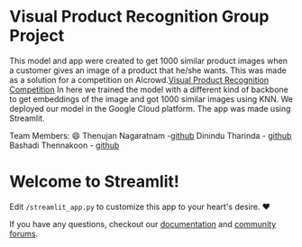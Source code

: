 # Visual Product Recognition Group Project
This model and app were created to get 1000 similar product images when a customer gives an image of a product that he/she wants.
This was made as a solution for a competition on AIcrowd.[Visual Product Recognition Competition](https://www.aicrowd.com/challenges/visual-product-recognition-challenge-2023) 
In here we trained the model with a different kind of backbone to get embeddings of the image and got 1000 similar images using KNN.
We deployed our model in the Google Cloud platform.
The app was made using Streamlit.

Team Members: 😄
Thenujan Nagaratnam -[github](https://github.com/Thenujan-Nagaratnam)
Dinindu Tharinda - [github](https://github.com/Dinindu-20)
Bashadi Thennakoon - [github](https://github.com/basadhi)






# Welcome to Streamlit!

Edit `/streamlit_app.py` to customize this app to your heart's desire. :heart:

If you have any questions, checkout our [documentation](https://docs.streamlit.io) and [community
forums](https://discuss.streamlit.io).
